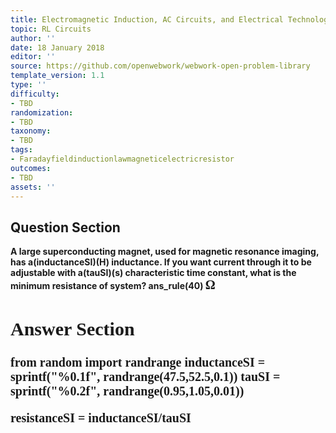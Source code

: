 ```yaml
---
title: Electromagnetic Induction, AC Circuits, and Electrical Technologies
topic: RL Circuits
author: ''
date: 18 January 2018
editor: ''
source: https://github.com/openwebwork/webwork-open-problem-library
template_version: 1.1
type: ''
difficulty:
- TBD
randomization:
- TBD
taxonomy:
- TBD
tags:
- Faradayfieldinductionlawmagneticelectricresistor
outcomes:
- TBD
assets: ''
---
```


## Question Section 

<b>
A large superconducting magnet, used for magnetic resonance imaging, has a(inductanceSI)(H) inductance. If you want current through it to be adjustable with a(tauSI)(s) characteristic time constant, what is the minimum resistance of system?
ans_rule(40) <span style="font-family: 'Times'; font-size: 20px";>&Omega;<span>



## Answer Section

from random import randrange
inductanceSI = sprintf("%0.1f", randrange(47.5,52.5,0.1))
tauSI = sprintf("%0.2f", randrange(0.95,1.05,0.01))

resistanceSI = inductanceSI/tauSI